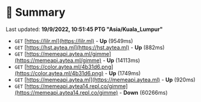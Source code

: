 # 📖 Summary
Last updated: **19/9/2022, 10:51:45 PTG "Asia/Kuala_Lumpur"**

- `GET` [https://lilr.ml](https://lilr.ml) - **Up** (9549ms)
- `GET` [https://hst.aytea.ml](https://hst.aytea.ml) - **Up** (882ms)
- `GET` [https://memeapi.aytea.ml/gimme](https://memeapi.aytea.ml/gimme) - **Up** (14113ms)
- `GET` [https://color.aytea.ml/4b31d6.png](https://color.aytea.ml/4b31d6.png) - **Up** (1749ms)
- `GET` [https://memeapi.aytea.ml](https://memeapi.aytea.ml) - **Up** (920ms)
- `GET` [https://memeapi.aytea14.repl.co/gimme](https://memeapi.aytea14.repl.co/gimme) - **Down** (60266ms)
